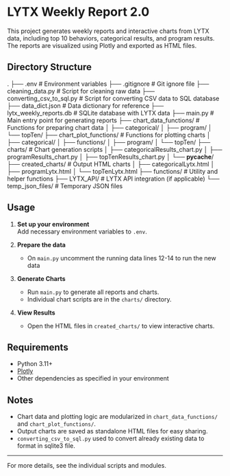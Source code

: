 # LYTX Weekly Report 2.0

This project generates weekly reports and interactive charts from LYTX data, including top 10 behaviors, categorical results, and program results. The reports are visualized using Plotly and exported as HTML files.

## Directory Structure

.
├── .env                         # Environment variables
├── .gitignore                   # Git ignore file
├── cleaning_data.py             # Script for cleaning raw data
├── converting_csv_to_sql.py     # Script for converting CSV data to SQL database
├── data_dict.json               # Data dictionary for reference
├── lytx_weekly_reports.db       # SQLite database with LYTX data
├── main.py                      # Main entry point for generating reports
├── chart_data_functions/        # Functions for preparing chart data
│   ├── categorical/
│   ├── program/
│   └── topTen/
├── chart_plot_functions/        # Functions for plotting charts
│   ├── categorical/
│   ├── functions/
│   ├── program/
│   └── topTen/
├── charts/                      # Chart generation scripts
│   ├── categoricalResults_chart.py
│   ├── programResults_chart.py
│   ├── topTenResults_chart.py
│   └── __pycache__/
├── created_charts/              # Output HTML charts
│   ├── categoricalLytx.html
│   ├── programLytx.html
│   └── topTenLytx.html
├── functions/                   # Utility and helper functions
├── LYTX_API/                    # LYTX API integration (if applicable)
└── temp_json_files/             # Temporary JSON files

## Usage

1. **Set up your environment**  
   Add necessary environment variables to `.env`.

2. **Prepare the data**  
   - On `main.py` uncomment the running data lines 12-14 to run the new data

3. **Generate Charts**  
   - Run `main.py` to generate all reports and charts.
   - Individual chart scripts are in the `charts/` directory.

4. **View Results**  
   - Open the HTML files in `created_charts/` to view interactive charts.

## Requirements

- Python 3.11+
- [Plotly](https://plotly.com/python/)
- Other dependencies as specified in your environment

## Notes

- Chart data and plotting logic are modularized in `chart_data_functions/` and `chart_plot_functions/`.
- Output charts are saved as standalone HTML files for easy sharing.
- `converting_csv_to_sql.py` used to convert already existing data to format in sqlite3 file.

---

For more details, see the individual scripts and modules.